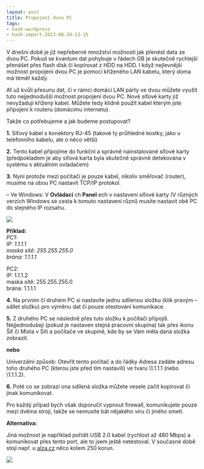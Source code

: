 ```yaml
---
layout: post
title: Propojení dvou PC
tags:
- hash-wordpress
- hash-import-2023-08-28-13-25
---
```


V dnešní době je již nepřeberné množství možností jak přenést data ze dvou PC. Pokud se kvantum dat pohybuje v řádech GB je skutečně rychlejší přenášet přes flash disk či kopírovat z HDD na HDD. I když nejlevnější možnost propojení dvou PC je pomocí kříženého LAN kabelu, který doma má téměř každý.

<!--more-->

Ať už kvůli přesunu dat, či v rámci domácí LAN párty ve dvou můžete využít tuto nejjednodušší možnost propojení dvou PC. Nové síťové karty již nevyžadují křížený kabel. Můžete tedy klidně použít kabel kterým jste připojení k routeru (domácímu internetu).

Takže co potřebujeme a jak budeme postupovat?

**1.** Síťový kabel s konektory RJ-45 (takové ty průhledné kostky, jako u telefonního kabelu, ale o něco větší)

**2.** Tento kabel připojíme do funkční a správně nainstalované síťové karty (předpokladem je aby síťová karta byla skutečně správně detekována v systému s aktuálním ovladačem)

**3.** Nyní protože mezi počítači je pouze kabel, nikoliv směřovač (router), musíme na obou PC nastavit TCP/IP protokol.

– Ve Windows: V **Ovládací** ch **Panel** ech v nastavení síťové karty (V různých verzích Windows se cesta k tomuto nastavení různí) musíte nastavit obě PC do stejného IP rozsahu.

 ![](http://www.ktknet.cz/appdata/obrazy00/utp-kabel.png)

**Příklad:**   
_PC1:  
IP: 1.1.1.1  
maska sítě: 255.255.255.0  
brána: 1.1.1.1_

PC2:  
IP: 1.1.1.2  
maska sítě: 255.255.255.0  
brána: 1.1.1.1

**4.** Na prvním či druhém PC si nastavíte jednu sdílenou složku (klik pravým – sdílet složku) pro výměnu dat či pouze otestování komunikace.

**5.** Z druhého PC se následně přes tuto složku k počítači připojíš. Nejjednodušeji (pokud je nastaven stejná pracovní skupina) tak přes ikonu Šíť či Místa v Síti a počítače ve skupině, kde by se Vám měla daná složka zobrazit.

**nebo**

Univerzální způsob: Otevřít tento počítač a do řádky Adresa zadáte adresu toho druhého PC (kterou jste před tím nastavili) ve tvaru \1.1.1.1 (nebo \1.1.1.2).

**6.** Poté co se zobrazí ona sdílená složka můžete vesele začít kopírovat či jinak komunikovat.

Pro každý případ bych však doporučil vypnout firewall, komunikujete pouze mezi dvěma stroji, takže se nemusíte bát nějakého viru či jiného smetí.

**Alternativa:**

Jiná možnost je například pořídit USB 2.0 kabel (rychlost až 480 Mbps) a komunikovat přes tento port, ale to jsem ještě netestoval.&nbsp;V současné době stojí např. u&nbsp;[alza.cz](http://www.alza.cz/premiumcord-easy-transfer-link-pro-spojeni-dvou-pocitacu-usb-2-0-d251641.htm#popis)&nbsp;něco kolem 250 korun.

[![](http://i.alz.cz/ImgW.ashx?fd=f3&cd=FV207i)](http://i.alz.cz/ImgW.ashx?fd=f3&cd=FV207i)
<!--kg-card-end: html-->